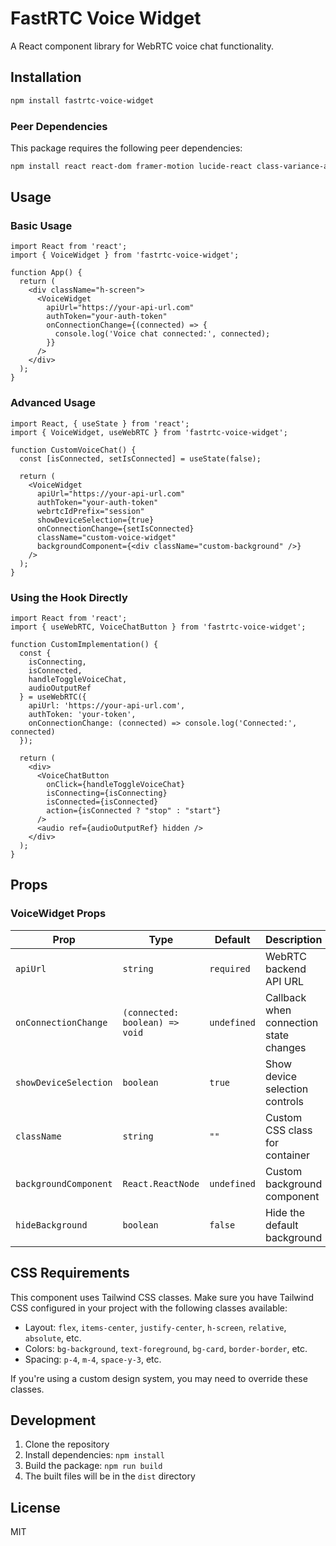 # FastRTC Voice Widget

A React component library for WebRTC voice chat functionality.

## Installation

```bash
npm install fastrtc-voice-widget
```

### Peer Dependencies

This package requires the following peer dependencies:

```bash
npm install react react-dom framer-motion lucide-react class-variance-authority clsx tailwind-merge @radix-ui/react-slot
```

## Usage

### Basic Usage

```tsx
import React from 'react';
import { VoiceWidget } from 'fastrtc-voice-widget';

function App() {
  return (
    <div className="h-screen">
      <VoiceWidget 
        apiUrl="https://your-api-url.com"
        authToken="your-auth-token"
        onConnectionChange={(connected) => {
          console.log('Voice chat connected:', connected);
        }}
      />
    </div>
  );
}
```

### Advanced Usage

```tsx
import React, { useState } from 'react';
import { VoiceWidget, useWebRTC } from 'fastrtc-voice-widget';

function CustomVoiceChat() {
  const [isConnected, setIsConnected] = useState(false);

  return (
    <VoiceWidget
      apiUrl="https://your-api-url.com"
      authToken="your-auth-token"
      webrtcIdPrefix="session"
      showDeviceSelection={true}
      onConnectionChange={setIsConnected}
      className="custom-voice-widget"
      backgroundComponent={<div className="custom-background" />}
    />
  );
}
```

### Using the Hook Directly

```tsx
import React from 'react';
import { useWebRTC, VoiceChatButton } from 'fastrtc-voice-widget';

function CustomImplementation() {
  const {
    isConnecting,
    isConnected,
    handleToggleVoiceChat,
    audioOutputRef
  } = useWebRTC({
    apiUrl: 'https://your-api-url.com',
    authToken: 'your-token',
    onConnectionChange: (connected) => console.log('Connected:', connected)
  });

  return (
    <div>
      <VoiceChatButton
        onClick={handleToggleVoiceChat}
        isConnecting={isConnecting}
        isConnected={isConnected}
        action={isConnected ? "stop" : "start"}
      />
      <audio ref={audioOutputRef} hidden />
    </div>
  );
}
```

## Props

### VoiceWidget Props

| Prop | Type | Default | Description |
|------|------|---------|-------------|
| `apiUrl` | `string` | `required`| WebRTC backend API URL |
| `onConnectionChange` | `(connected: boolean) => void` | `undefined` | Callback when connection state changes |
| `showDeviceSelection` | `boolean` | `true` | Show device selection controls |
| `className` | `string` | `""` | Custom CSS class for container |
| `backgroundComponent` | `React.ReactNode` | `undefined` | Custom background component |
| `hideBackground` | `boolean` | `false` | Hide the default background |

## CSS Requirements

This component uses Tailwind CSS classes. Make sure you have Tailwind CSS configured in your project with the following classes available:

- Layout: `flex`, `items-center`, `justify-center`, `h-screen`, `relative`, `absolute`, etc.
- Colors: `bg-background`, `text-foreground`, `bg-card`, `border-border`, etc.
- Spacing: `p-4`, `m-4`, `space-y-3`, etc.

If you're using a custom design system, you may need to override these classes.

## Development

1. Clone the repository
2. Install dependencies: `npm install`
3. Build the package: `npm run build`
4. The built files will be in the `dist` directory

## License

MIT
